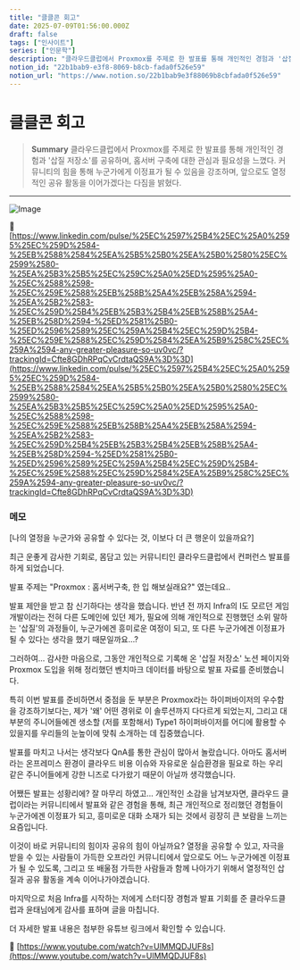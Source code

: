```yaml
---
title: "클클콘 회고"
date: 2025-07-09T01:56:00.000Z
draft: false
tags: ["인사이트"]
series: ["인문학"]
description: "클라우드클럽에서 Proxmox를 주제로 한 발표를 통해 개인적인 경험과 '삽질 저장소'를 공유하며, 홈서버 구축에 대한 관심과 필요성을 느꼈다. 커뮤니티의 힘을 통해 누군가에게 이정표가 될 수 있음을 강조하며, 앞으로도 열정적인 공유 활동을 이어가겠다는 다짐을 밝혔다."
notion_id: "22b1bab9-e3f8-8069-b8cb-fada0f526e59"
notion_url: "https://www.notion.so/22b1bab9e3f88069b8cbfada0f526e59"
---
```


# 클클콘 회고

> **Summary**
> 클라우드클럽에서 Proxmox를 주제로 한 발표를 통해 개인적인 경험과 '삽질 저장소'를 공유하며, 홈서버 구축에 대한 관심과 필요성을 느꼈다. 커뮤니티의 힘을 통해 누군가에게 이정표가 될 수 있음을 강조하며, 앞으로도 열정적인 공유 활동을 이어가겠다는 다짐을 밝혔다.

---

![Image](https://prod-files-secure.s3.us-west-2.amazonaws.com/09ccd4d5-876c-4bba-bbdf-cc77a0a11257/c7e06a86-2cb1-4d47-a0ea-2a22bc742011/image.png?X-Amz-Algorithm=AWS4-HMAC-SHA256&X-Amz-Content-Sha256=UNSIGNED-PAYLOAD&X-Amz-Credential=ASIAZI2LB466QDQX4OU3%2F20250724%2Fus-west-2%2Fs3%2Faws4_request&X-Amz-Date=20250724T101343Z&X-Amz-Expires=3600&X-Amz-Security-Token=IQoJb3JpZ2luX2VjEAIaCXVzLXdlc3QtMiJHMEUCIQCebYjn%2FQiY96VvQUeyxFunkpdh%2BgmdTr%2FrJGYDudpLmwIgeCWNSlX53Xvt8K6bNURePY0l9P4vncoOXgrI59L7jaEq%2FwMIKhAAGgw2Mzc0MjMxODM4MDUiDHmbF0O9UzCCyoJFNircA8D5pc4KFBHUgybPkJvr1Pygn0W02%2BrH2vXhSWMEwMiqMYmzgqiKEJnG5Eum0LIn5%2FphnWZI%2BZVVetLOwJ%2FIrxDt5Vxma5UMv%2BFgHX9LL6pCCqsaBSeAz%2BlNnSUPmFsRuaycx9a3m%2BgVrczBx282P%2BdMgIFLP9qLOJdkBaBRLJQcPboktn0loV0wPB7KEUkhZ4LY58xtg%2FnSBZJedaI58Bnb3GgfP3Ermjq%2BaBq73YYAXvGYBL06RIo%2Fe%2FG7%2FViqh2N776isFmRBaUkrzKsx4tp%2FQlcZyI6meJfaP%2F6vPwl9hseysbcGjJLM4nB2X2xHUSYozvcFZ1h%2FMdusKYGVrhpQXupqPvI9Kney2oLhHpTma95T6eqv0SZgb4yCT2JoqvEb97rPIeWPThilrktcmhJznnSyQRhZ2Yd0CzNuaJK3iAcbHre5b9m%2BjqplwZG0NIouA4vyIYWTma3gzUtnUqMLbj0hNOf4ot6lrYkB1ESxQ3DjsldUIEvm6PTuVVt02AZXUXboAqCRx9xHe7JAO0f9mX6ITL9R%2Bi%2Ba%2F3CJD5PUy53N3pC%2BAFHF5Bf25HpIrT1XZj2S3Wxkdu%2B2USL39oxaUUGe51bc1eGw6pu%2FeuSbQaaHN5meAf98Sue7MMf2h8QGOqUBcouPFnQOeuEIam%2Fu5PDLiT3FnG4eC4n%2F293UHwGdFqq4fbs5nvKbVZw7JjogtSraKRYmXDmg2zVfEYBNnhF2AxCFhIXk6dIBObwa%2Bj1JUTygtY6x99loPs0SaAl8CbxmoeCi09tlaIjAwhEXOACQzp%2BO23SIOiF8Xd1FQ9dUJwm%2BXLN6pr6ICMAOFpafMazkFMx8OfVPhFPmm8QvBVKdwMcYdxht&X-Amz-Signature=a7722d6c4c812ea3f41bbfb5f146071f6ae44fc754c65e34827a911657a9446b&X-Amz-SignedHeaders=host&x-amz-checksum-mode=ENABLED&x-id=GetObject)

🔗 [https://www.linkedin.com/pulse/%25EC%2597%25B4%25EC%25A0%2595%25EC%259D%2584-%25EB%2588%2584%25EA%25B5%25B0%25EA%25B0%2580%25EC%2599%2580-%25EA%25B3%25B5%25EC%259C%25A0%25ED%2595%25A0-%25EC%2588%2598-%25EC%259E%2588%25EB%258B%25A4%25EB%258A%2594-%25EA%25B2%2583-%25EC%259D%25B4%25EB%25B3%25B4%25EB%258B%25A4-%25EB%258D%2594-%25ED%2581%25B0-%25ED%2596%2589%25EC%259A%25B4%25EC%259D%25B4-%25EC%259E%2588%25EC%259D%2584%25EA%25B9%258C%25EC%259A%2594-any-greater-pleasure-so-uv0vc/?trackingId=Cfte8GDhRPqCvCrdtaQS9A%3D%3D](https://www.linkedin.com/pulse/%25EC%2597%25B4%25EC%25A0%2595%25EC%259D%2584-%25EB%2588%2584%25EA%25B5%25B0%25EA%25B0%2580%25EC%2599%2580-%25EA%25B3%25B5%25EC%259C%25A0%25ED%2595%25A0-%25EC%2588%2598-%25EC%259E%2588%25EB%258B%25A4%25EB%258A%2594-%25EA%25B2%2583-%25EC%259D%25B4%25EB%25B3%25B4%25EB%258B%25A4-%25EB%258D%2594-%25ED%2581%25B0-%25ED%2596%2589%25EC%259A%25B4%25EC%259D%25B4-%25EC%259E%2588%25EC%259D%2584%25EA%25B9%258C%25EC%259A%2594-any-greater-pleasure-so-uv0vc/?trackingId=Cfte8GDhRPqCvCrdtaQS9A%3D%3D)

### 메모

[나의 열정을 누군가와 공유할 수 있다는 것, 이보다 더 큰 행운이 있을까요?]

최근 운좋게 감사한 기회로, 몸담고 있는 커뮤니티인 클라우드클럽에서 컨퍼런스 발표를 하게 되었습니다. 

발표 주제는 "Proxmox : 홈서버구축, 한 입 해보실래요?" 였는데요..

발표 제안을 받고 참 신기하다는 생각을 했습니다. 반년 전 까지 Infra의 I도 모르던 게임개발이라는 전혀 다른 도메인에 있던 제가, 필요에 의해 개인적으로 진행했던 소위 말하는 '삽질'의 과정들이, 누군가에겐 흥미로운 여정이 되고, 또 다른 누군가에겐 이정표가 될 수 있다는 생각을 했기 때문일까요...?

그러하여… 감사한 마음으로, 그동안 개인적으로 기록해 온 '삽질 저장소' 노션 페이지와 Proxmox 도입을 위해 정리했던 벤치마크 데이터를 바탕으로 발표 자료를 준비했습니다.

특히 이번 발표를 준비하면서 중점을 둔 부분은 Proxmox라는 하이퍼바이저의 우수함을 강조하기보다는, 제가 '왜' 어떤 경위로 이 솔루션까지 다다르게 되었는지, 그리고 대부분의 주니어들에겐 생소할 (저를 포함해서) Type1 하이퍼바이저를 어디에 활용할 수 있을지를 우리들의 눈높이에 맞춰 소개하는 데 집중했습니다.

발표를 마치고 나서는 생각보다 QnA를 통한 관심이 많아서 놀랐습니다. 아마도 홈서버라는 온프레미스 환경이 클라우드 비용 이슈와 자유로운 실습환경을 필요로 하는 우리 같은 주니어들에게 강한 니즈로 다가왔기 때문이 아닐까 생각했습니다.

어쨌든 발표는 성황리에? 잘 마무리 하였고… 개인적인 소감을 남겨보자면, 클라우드 클럽이라는 커뮤니티에서 발표와 같은 경험을 통해, 최근 개인적으로 정리했던 경험들이 누군가에겐  이정표가 되고, 흥미로운 대화 소재가 되는 것에서 굉장히 큰 보람을 느끼는 요즘입니다.

이것이 바로 커뮤니티의 힘이자 공유의 힘이 아닐까요? 열정을 공유할 수 있고, 자극을 받을 수 있는 사람들이 가득한 오프라인 커뮤니티에서 앞으로도 어느 누군가에겐 이정표가 될 수 있도록, 그리고 또 배울점 가득한 사람들과 함께 나아가기 위해서 열정적인 삽질과 공유 활동을 계속 이어나가야겠습니다.

마지막으로 처음 Infra를 시작하는 저에게 스터디장 경험과 발표 기회를 준 클라우드클럽과 윤태님에게 감사를 표하며 글을 마칩니다.

더 자세한 발표 내용은 첨부한 유튜브 링크에서 확인할 수 있습니다.

🔗 [https://www.youtube.com/watch?v=UlMMQDJUF8s](https://www.youtube.com/watch?v=UlMMQDJUF8s)

